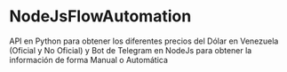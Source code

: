 # NodeJsFlowAutomation
API en Python para obtener los diferentes precios del Dólar en Venezuela (Oficial y No Oficial) y Bot de Telegram en NodeJs para obtener la información de forma Manual o Automática
